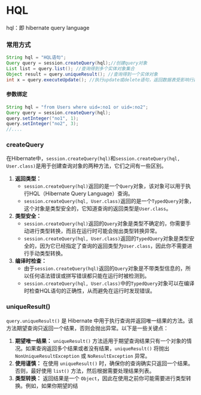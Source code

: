 # HQL

hql：即 hibernate query language

### 常用方式

```java
String hql = "HQL语句";
Query query = session.createQuery(hql);//创建query对象
List list = query.list(); //查询得到多个实体对象集合
Object result = query.uniqueResult(); //查询得到一个实体对象
int x = query.executeUpdate(); //执行update或delete语句，返回数据表受影响行数
```

#### 参数绑定

```java
String hql = "from Users where uid=:no1 or uid=:no2";
Query query = session.createQuery(hql);
query.setInteger("no1", 1);
query.setInteger("no2", 3);
//....
```

### createQuery

在Hibernate中，`session.createQuery(hql)`和`session.createQuery(hql, User.class)`是用于创建查询对象的两种方法，它们之间有一些区别。

1. **返回类型：**
   - `session.createQuery(hql)`返回的是一个`Query`对象，该对象可以用于执行HQL（Hibernate Query Language）查询。
   - `session.createQuery(hql, User.class)`返回的是一个`TypedQuery`对象，这个对象是类型安全的，它知道查询的返回类型是`User.class`。
2. **类型安全：**
   - `session.createQuery(hql)`返回的`Query`对象是类型不确定的，你需要手动进行类型转换，而且在运行时可能会抛出类型转换异常。
   - `session.createQuery(hql, User.class)`返回的`TypedQuery`对象是类型安全的，因为它已经指定了查询的返回类型为`User.class`，因此你不需要进行手动类型转换。
3. **编译时检查：**
   - 由于`session.createQuery(hql)`返回的`Query`对象是不带类型信息的，所以任何语法错误或拼写错误都只能在运行时被检测到。
   - `session.createQuery(hql, User.class)`中的`TypedQuery`对象可以在编译时检查HQL语句的正确性，从而避免在运行时发现错误。

### uniqueResult()

`query.uniqueResult()` 是 Hibernate 中用于执行查询并返回唯一结果的方法。该方法期望查询只返回一个结果，否则会抛出异常。以下是一些关键点：

1. **期望唯一结果：** `uniqueResult()` 方法适用于期望查询结果只有一个对象的情况。如果查询返回多个结果或者没有结果，`uniqueResult()` 将抛出 `NonUniqueResultException` 或 `NoResultException` 异常。
2. **使用谨慎：** 在使用 `uniqueResult()` 时，确保你的查询确实只返回一个结果。否则，最好使用 `list()` 方法，然后根据需要处理结果列表。
3. **类型转换：** 返回结果是一个 `Object`，因此在使用之前你可能需要进行类型转换。例如，如果你期望的结
